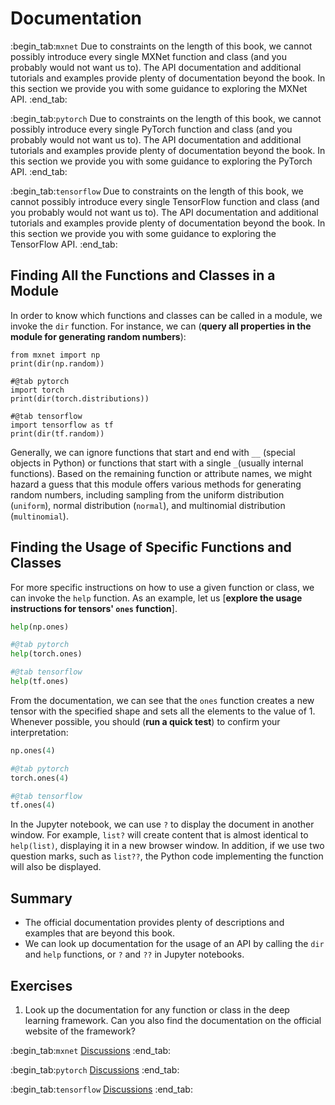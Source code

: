 # Documentation
:begin_tab:`mxnet`
Due to constraints on the length of this book, we cannot possibly introduce every single MXNet function and class (and you probably would not want us to). The API documentation and additional tutorials and examples provide plenty of documentation beyond the book. In this section we provide you with some guidance to exploring the MXNet API.
:end_tab:

:begin_tab:`pytorch`
Due to constraints on the length of this book, we cannot possibly introduce every single PyTorch function and class (and you probably would not want us to). The API documentation and additional tutorials and examples provide plenty of documentation beyond the book. In this section we provide you with some guidance to exploring the PyTorch API.
:end_tab:

:begin_tab:`tensorflow`
Due to constraints on the length of this book, we cannot possibly introduce every single TensorFlow function and class (and you probably would not want us to). The API documentation and additional tutorials and examples provide plenty of documentation beyond the book. In this section we provide you with some guidance to exploring the TensorFlow API.
:end_tab:


## Finding All the Functions and Classes in a Module

In order to know which functions and classes can be called in a module, we
invoke the `dir` function. For instance, we can (**query all properties in the
module for generating random numbers**):

```{.python .input  n=1}
from mxnet import np
print(dir(np.random))
```

```{.python .input  n=1}
#@tab pytorch
import torch
print(dir(torch.distributions))
```

```{.python .input  n=1}
#@tab tensorflow
import tensorflow as tf
print(dir(tf.random))
```

Generally, we can ignore functions that start and end with `__` (special objects in Python) or functions that start with a single `_`(usually internal functions). Based on the remaining function or attribute names, we might hazard a guess that this module offers various methods for generating random numbers, including sampling from the uniform distribution (`uniform`), normal distribution (`normal`), and multinomial distribution  (`multinomial`).

## Finding the Usage of Specific Functions and Classes

For more specific instructions on how to use a given function or class, we can invoke the  `help` function. As an example, let us [**explore the usage instructions for tensors' `ones` function**].

```python
help(np.ones)
```

```python
#@tab pytorch
help(torch.ones)
```

```python
#@tab tensorflow
help(tf.ones)
```

From the documentation, we can see that the `ones` function creates a new tensor with the specified shape and sets all the elements to the value of 1. Whenever possible, you should (**run a quick test**) to confirm your interpretation:

```python
np.ones(4)
```

```python
#@tab pytorch
torch.ones(4)
```

```python
#@tab tensorflow
tf.ones(4)
```

In the Jupyter notebook, we can use `?` to display the document in another
window. For example, `list?` will create content that is almost
identical to `help(list)`, displaying it in a new browser
window. In addition, if we use two question marks, such as
`list??`, the Python code implementing the function will also be
displayed.


## Summary

* The official documentation provides plenty of descriptions and examples that are beyond this book.
* We can look up documentation for the usage of an API by calling the `dir` and `help` functions, or `?` and `??` in Jupyter notebooks.


## Exercises

1. Look up the documentation for any function or class in the deep learning framework. Can you also find the documentation on the official website of the framework?


:begin_tab:`mxnet`
[Discussions](https://discuss.d2l.ai/t/38)
:end_tab:

:begin_tab:`pytorch`
[Discussions](https://discuss.d2l.ai/t/39)
:end_tab:

:begin_tab:`tensorflow`
[Discussions](https://discuss.d2l.ai/t/199)
:end_tab:
